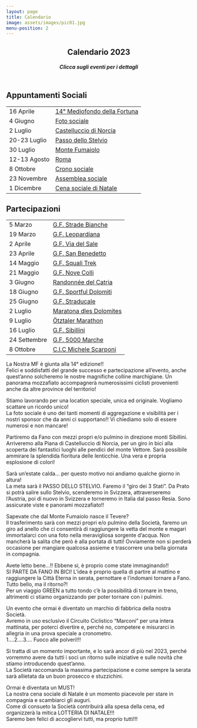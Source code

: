 ```yaml
---
layout: page
title: Calendario
image: assets/images/pic01.jpg
menu-position: 2
---
```


<div id="main" class="alt">
  <section id="calendario">
    <div class="inner">
      <header class="major">
        <h1>
          Calendario 2023
          <a
            href="https://calendar.google.com/calendar/u/0?cid=MDBmZWJiZDI2ZmMyNzE1YTFlMjg2MTE5MDVmMDhhYzNmMGEyNGZkMjkwMjc0NDJkMGY2NzlkYjlmOTNmOGRhOUBncm91cC5jYWxlbmRhci5nb29nbGUuY29t"
            target="_blank"
            class="icon fa-calendar-plus"
            title="Google Calendar">
          </a>
          <a
            href="https://calendar.google.com/calendar/ical/00febbd26fc2715a1e28611905f08ac3f0a24fd29027442d0f679db9f93f8da9%40group.calendar.google.com/public/basic.ics"
            target="_blank"
            class="icon fa-circle-down"
            title="Link iCalendar">
          </a>
        </h1>
        <h5>Clicca sugli eventi per i dettagli</h5>
      </header>
      <div class="row">
        <div class="6u 12u$(small)">
          <h2>Appuntamenti Sociali</h2>
          <div class="table-wrapper">
            <table class="alt">
              <tbody>
                <tr>
                  <td>16 Aprile</td>
                  <td><a href="#cal0416" data-modal>14° Mediofondo della Fortuna</a></td>
                </tr>
                <tr>
                  <td>4 Giugno</td>
                  <td><a href="#cal0604" data-modal>Foto sociale</a></td>
                </tr>
                <tr>
                  <td>2 Luglio</td>
                  <td><a href="#cal0702" data-modal>Castelluccio di Norcia</a></td>
                </tr>
                <tr>
                  <td>20-23 Luglio</td>
                  <td><a href="#cal0720" data-modal>Passo dello Stelvio</a></td>
                </tr>
                <tr>
                  <td>30 Luglio</td>
                  <td><a href="#cal0730" data-modal>Monte Fumaiolo</a></td>
                </tr>
                <tr>
                  <td>12-13 Agosto</td>
                  <td><a href="#cal0812" data-modal>Roma</a></td>
                </tr>
                <tr>
                  <td>8 Ottobre</td>
                  <td><a href="#cal1008" data-modal>Crono sociale</a></td>
                </tr>
                <tr>
                  <td>23 Novembre</td>
                  <td><a href="#cal1123" data-modal>Assemblea sociale</a></td>
                </tr>
                <tr>
                  <td>1 Dicembre</td>
                  <td><a href="#cal1201" data-modal>Cena sociale di Natale</a></td>
                </tr>
              </tbody>
            </table>
          </div>
        </div>
        <div class="6u$ 12u$(small)">
          <h2>Partecipazioni</h2>
          <div class="table-wrapper">
            <table class="alt">
              <tbody>
                <tr>
                  <td>5 Marzo</td>
                  <td><a href="https://gfstradebianche.it/" target="_blank">G.F. Strade Bianche</a></td>
                </tr>
                <tr>
                  <td>19 Marzo</td>
                  <td><a href="http://www.fondoleopardiana.com/" target="_blank">G.F. Leopardiana</a></td>
                </tr>
                <tr>
                  <td>2 Aprile</td>
                  <td><a href="https://www.granfondoviadelsale.com/" target="_blank">G.F. Via del Sale</a></td>
                </tr>
                <tr>
                  <td>23 Aprile</td>
                  <td><a href="https://www.granfondosanbenedettodeltronto.it/" target="_blank">G.F. San Benedetto</a></td>
                </tr>
                <tr>
                  <td>14 Maggio</td>
                  <td><a href="https://www.granfondosquali.it/" target="_blank">G.F. Squali Trek</a></td>
                </tr>
                <tr>
                  <td>21 Maggio</td>
                  <td><a href="https://www.novecolli.it/" target="_blank">G.F. Nove Colli</a></td>
                </tr>
                <tr>
                  <td>3 Giugno</td>
                  <td><a href="https://www.facebook.com/profile.php?id=100075917361917" target="_blank">Randonnée del Catria</a></td>
                </tr>
                <tr>
                  <td>18 Giugno</td>
                  <td><a href="https://www.sportfuldolomitirace.it/" target="_blank">G.F. Sportful Dolomiti</a></td>
                </tr>
                <tr>
                  <td>25 Giugno</td>
                  <td><a href="https://cicloducaleurbino.it/la-straducale/" target="_blank">G.F. Straducale</a></td>
                </tr>
                <tr>
                  <td>2 Luglio</td>
                  <td><a href="https://www.maratona.it/it/" target="_blank">Maratona dles Dolomites</a></td>
                </tr>
                <tr>
                  <td>9 Luglio</td>
                  <td><a href="https://www.oetztaler-radmarathon.com/it/home.html" target="_blank">Ötztaler Marathon</a></td>
                </tr>
                <tr>
                  <td>16 Luglio</td>
                  <td><a href="https://www.granfondodeisibillini.it/" target="_blank">G.F. Sibillini</a></td>
                </tr>
                <tr>
                  <td>24 Settembre</td>
                  <td><a href="https://www.5milamarche.com/" target="_blank">G.F. 5000 Marche</a></td>
                </tr>
                <tr>
                  <td>8 Ottobre</td>
                  <td><a href="https://www.michelescarponi.it/granfondo/" target="_blank">C.I.C Michele Scarponi</a></td>
                </tr>
              </tbody>
            </table>
          </div>
        </div>
      </div>
    </div>
  </section>
</div>

<div id="cal0416" class="modal">
  <p>
    La Nostra MF è giunta alla 14° edizione!!<br>
    Felici e soddisfatti del grande successo e partecipazione all’evento, anche quest’anno solcheremo le nostre magnifiche colline marchigiane. Un panorama mozzafiato accompagnerà numerosissimi ciclisti provenienti anche da altre province del territorio!
  </p>
</div>
<div id="cal0604" class="modal">
  <p>
    Stiamo lavorando per una location speciale, unica ed originale.
    Vogliamo scattare un ricordo unico!<br>
    La foto sociale è uno dei tanti momenti di aggregazione e visibilità per i nostri sponsor che da anni ci supportano!!
    Vi chiediamo solo di essere numerosi e non mancare!
  </p>
</div>
<div id="cal0702" class="modal">
  <p>
    Partiremo da Fano con mezzi propri e/o pulmino in direzione monti Sibillini.<br>
    Arriveremo alla Piana di Castelluccio di Norcia, per un giro in bici alla scoperta dei fantastici luoghi alle pendici del monte Vettore.
    Sarà possibile ammirare la splendida fioritura delle lenticchie. Una vera e propria esplosione di colori!
  </p>
</div>
<div id="cal0720" class="modal">
  <p>
    Sarà un’estate calda… per questo motivo noi andiamo qualche giorno in altura!<br>
    La meta sarà il PASSO DELLO STELVIO. Faremo il “giro dei 3 Stati”. Da Prato si potrà salire sullo Stelvio, scenderemo in Svizzera, attraverseremo l’Austria, poi di nuovo in Svizzera e torneremo in Italia dal passo Resia. Sono assicurate viste e panorami mozzafiato!!
  </p>
</div>
<div id="cal0730" class="modal">
  <p>
    Sapevate che dal Monte Fumaiolo nasce il Tevere?<br>
    Il trasferimento sarà con mezzi propri e/o pulmino della Società, faremo un giro ad anello che ci consentirà di raggiungere la vetta del monte e magari immortalarci con una foto nella meravigliosa sorgente d’acqua.
    Non mancherà la salita che però è alla portata di tutti! Ovviamente non si perderà occasione per mangiare qualcosa assieme e trascorrere una bella giornata in compagnia.
  </p>
</div>
<div id="cal0812" class="modal">
  <p>
    Avete letto bene…!! Ebbene si, è proprio come state immaginando!!<br>
    SI PARTE DA FANO IN BICI! L’idea è proprio quella di partire al mattino e raggiungere la Città Eterna in serata, pernottare e l’indomani tornare a Fano.
    Tutto bello, ma il ritorno?!<br>
    Per un viaggio GREEN a tutto tondo c’è la possibilità di tornare in treno, altrimenti ci stiamo organizzando per poter tornare con i pulmini.
  </p>
</div>
<div id="cal1008" class="modal">
  <p>
    Un evento che ormai è diventato un marchio di fabbrica della nostra Società.<br>
    Avremo in uso esclusivo il Circuito Ciclistico “Marconi” per una intera mattinata, per poterci divertire e, perché no, competere e misurarci in allegria in una prova speciale a cronometro.<br>
    1….2….3…. Fuoco alle polveri!!!
  </p>
</div>
<div id="cal1123" class="modal">
  <p>
    Si tratta di un momento importante, e lo sarà ancor di più nel 2023, perché vorremmo avere da tutti i soci un ritorno sulle iniziative e sulle novità che stiamo introducendo quest’anno.<br>
    La Società raccomanda la massima partecipazione e come sempre la serata sarà allietata da un buon prosecco e stuzzichini.
  </p>
</div>
<div id="cal1201" class="modal">
  <p>
    Ormai è diventata un MUST!<br>
    La nostra cena sociale di Natale è un momento piacevole per stare in compagnia e scambiarci gli auguri.<br>
    Come di consueto la Società contribuirà alla spesa della cena, ed organizzerà la mitica LOTTERIA DI NATALE!!!<br>
    Saremo ben felici di accogliervi tutti, ma proprio tutti!!!
  </p>
</div>
